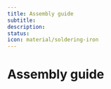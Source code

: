 ```yaml
---
title: Assembly guide
subtitle: 
description: 
status: 
icon: material/soldering-iron
---
```


# Assembly guide